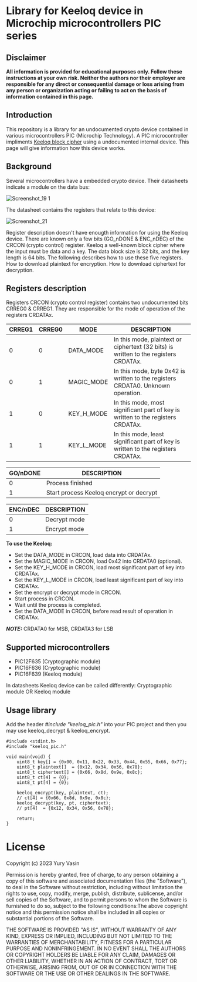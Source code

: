 # Library for Keeloq device in Microchip microcontrollers PIC series

## **Disclaimer**

**All information is provided for educational purposes only. Follow these instructions at your own risk. Neither the authors nor their employer are responsible for any direct or consequential damage or loss arising from any person or organization acting or failing to act on the basis of information contained in this page.**

## Introduction

This repository is a library for an undocumented crypto device contained in various microcontrollers PIC (Microchip Technology). A PIC microcontroller impliments [Keeloq block cipher](https://en.wikipedia.org/wiki/KeeLoq) using a undocumented internal device. This page will give information how this device works.

## Background

Several microcontrollers have a embedded crypto device. Their datasheets indicate a module on the data bus:

![Screenshot_19 1](https://github.com/y0v1737/keeloq-pic-microchip/assets/128224033/021fde53-c235-4493-a00c-c4b72de661fd)

The datasheet contains the registers that relate to this device:

![Screenshot_21](https://github.com/y0v1737/keeloq-pic-microchip/assets/128224033/75050b42-e47d-4f61-9617-24575d68eb11)

Register description doesn't have enougth information for using the Keeloq device. There are known only a few bits (GO_nDONE & ENC_nDEC) of the CRCON (crypto control) register. Keeloq a well-known block cipher where the input must be data and a key. The data block size is 32 bits, and the key length is 64 bits. The following describes how to use these five registers. How to download plaintext for encryption. How to download ciphertext for decryption.

## Registers description

Registers CRCON (crypto control register) contains two undocumented bits CRREG0 & CRREG1. They are responsible for the mode of operation of the registers CRDATAx.

|CRREG1   |CRREG0   | MODE  | DESCRIPTION  | 
|---|---|---|---|
|0|0|DATA_MODE |In this mode, plaintext or ciphertext (32 bits) is written to the registers CRDATAx. |
|0|1|MAGIC_MODE|In this mode, byte 0x42 is written to the registers CRDATA0. Unknown operation.  |
|1|0|KEY_H_MODE|In this mode, most significant part of key is written to the registers CRDATAx.  |
|1|1|KEY_L_MODE|In this mode, least significant part of key is written to the registers CRDATAx. |

|GO/nDONE   | DESCRIPTION  | 
|---|---|
|0|Process finished |
|1|Start process Keeloq encrypt or decrypt  |

|ENC/nDEC   | DESCRIPTION  | 
|---|---|
|0|Decrypt mode |
|1|Encrypt mode |

**To use the Keeloq:**
* Set the DATA_MODE in CRCON, load data into CRDATAx.
* Set the MAGIC_MODE in CRCON, load 0x42 into CRDATA0 (optional).
* Set the KEY_H_MODE in CRCON, load most significant part of key into CRDATAx.
* Set the KEY_L_MODE in CRCON, load least significant part of key into CRDATAx.
* Set the encrypt or decrypt mode in CRCON.
* Start process in CRCON.
* Wait until the process is completed.
* Set the DATA_MODE in CRCON, before read result of operation in CRDATAx.

***NOTE:*** CRDATA0 for MSB, CRDATA3 for LSB

## Supported microcontrollers

* PIC12F635 (Cryptographic module)
* PIC16F636 (Cryptographic module)
* PIC16F639 (Keeloq module)

In datasheets Keeloq device can be called differently: Cryptographic module OR Keeloq module

## Usage library

Add the header *#include "keeloq_pic.h"* into your PIC project and then you may use keeloq_decrypt & keeloq_encrypt.
```
#include <stdint.h>
#include "keeloq_pic.h"

void main(void) {
    uint8_t key[] = {0x00, 0x11, 0x22, 0x33, 0x44, 0x55, 0x66, 0x77};
    uint8_t plaintext[]  = {0x12, 0x34, 0x56, 0x78};
    uint8_t ciphertext[] = {0x66, 0x8d, 0x9e, 0x8c};
    uint8_t ct[4] = {0};
    uint8_t pt[4] = {0};    
    
    keeloq_encrypt(key, plaintext, ct); 
    // ct[4] = {0x66, 0x8d, 0x9e, 0x8c};    
    keeloq_decrypt(key, pt, ciphertext);
    // pt[4]  = {0x12, 0x34, 0x56, 0x78};
        
    return;
}

```

# License

Copyright (c) 2023 Yury Vasin

Permission is hereby granted, free of charge, to any person obtaining a copy of this software and associated documentation files (the "Software"), to deal in the Software without restriction, including without limitation the rights to use, copy, modify, merge, publish, distribute, sublicense, and/or sell copies of the Software, and to permit persons to whom the Software is furnished to do so, subject to the following conditions:The above copyright notice and this permission notice shall be included in all copies or substantial portions of the Software.

THE SOFTWARE IS PROVIDED "AS IS", WITHOUT WARRANTY OF ANY KIND, EXPRESS OR IMPLIED, INCLUDING BUT NOT LIMITED TO THE WARRANTIES OF MERCHANTABILITY, FITNESS FOR A PARTICULAR PURPOSE AND NONINFRINGEMENT. IN NO EVENT SHALL THE AUTHORS OR COPYRIGHT HOLDERS BE LIABLE FOR ANY CLAIM, DAMAGES OR OTHER LIABILITY, WHETHER IN AN ACTION OF CONTRACT, TORT OR OTHERWISE, ARISING FROM, OUT OF OR IN CONNECTION WITH THE SOFTWARE OR THE USE OR OTHER DEALINGS IN THE SOFTWARE.
